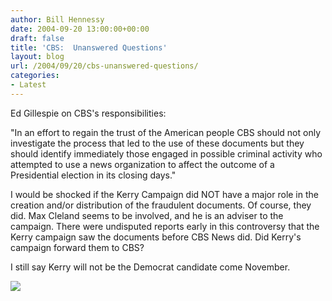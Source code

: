 ```yaml
---
author: Bill Hennessy
date: 2004-09-20 13:00:00+00:00
draft: false
title: 'CBS:  Unanswered Questions'
layout: blog
url: /2004/09/20/cbs-unanswered-questions/
categories:
- Latest
---
```


Ed Gillespie on CBS's responsibilities: 


"In an effort to regain the trust of the American people CBS should not only investigate the process that led to the use of these documents but they should identify immediately those engaged in possible criminal activity who attempted to use a news organization to affect the outcome of a Presidential election in its closing days."




I would be shocked if the Kerry Campaign did NOT have a major role in the creation and/or distribution of the fraudulent documents. Of course, they did. Max Cleland seems to be involved, and he is an adviser to the campaign. There were undisputed reports early in this controversy that the Kerry campaign saw the documents before CBS News did. Did Kerry's campaign forward them to CBS?




I still say Kerry will not be the Democrat candidate come November. 

![](https://blog.billhennessy.com/aggbug.aspx?PostID=561)


